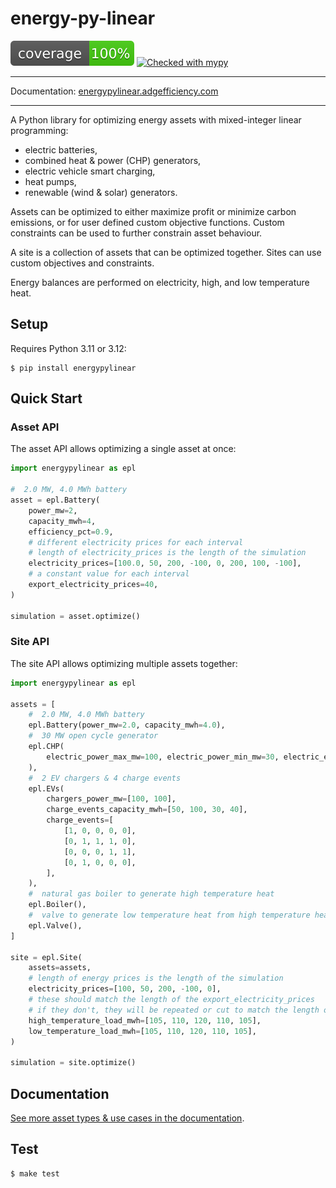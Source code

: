 # energy-py-linear

<img src="./static/coverage.svg"> [![Checked with mypy](https://www.mypy-lang.org/static/mypy_badge.svg)](https://mypy-lang.org/)

---

Documentation: [energypylinear.adgefficiency.com](https://energypylinear.adgefficiency.com/latest)

---

A Python library for optimizing energy assets with mixed-integer linear programming:

- electric batteries,
- combined heat & power (CHP) generators,
- electric vehicle smart charging,
- heat pumps,
- renewable (wind & solar) generators.

Assets can be optimized to either maximize profit or minimize carbon emissions, or for user defined custom objective functions. Custom constraints can be used to further constrain asset behaviour.

A site is a collection of assets that can be optimized together. Sites can use custom objectives and constraints.

Energy balances are performed on electricity, high, and low temperature heat.

## Setup

Requires Python 3.11 or 3.12:

```shell-session
$ pip install energypylinear
```

## Quick Start

### Asset API

The asset API allows optimizing a single asset at once:

```python
import energypylinear as epl

#  2.0 MW, 4.0 MWh battery
asset = epl.Battery(
    power_mw=2,
    capacity_mwh=4,
    efficiency_pct=0.9,
    # different electricity prices for each interval
    # length of electricity_prices is the length of the simulation
    electricity_prices=[100.0, 50, 200, -100, 0, 200, 100, -100],
    # a constant value for each interval
    export_electricity_prices=40,
)

simulation = asset.optimize()
```

### Site API

The site API allows optimizing multiple assets together:

```python
import energypylinear as epl

assets = [
    #  2.0 MW, 4.0 MWh battery
    epl.Battery(power_mw=2.0, capacity_mwh=4.0),
    #  30 MW open cycle generator
    epl.CHP(
        electric_power_max_mw=100, electric_power_min_mw=30, electric_efficiency_pct=0.4
    ),
    #  2 EV chargers & 4 charge events
    epl.EVs(
        chargers_power_mw=[100, 100],
        charge_events_capacity_mwh=[50, 100, 30, 40],
        charge_events=[
            [1, 0, 0, 0, 0],
            [0, 1, 1, 1, 0],
            [0, 0, 0, 1, 1],
            [0, 1, 0, 0, 0],
        ],
    ),
    #  natural gas boiler to generate high temperature heat
    epl.Boiler(),
    #  valve to generate low temperature heat from high temperature heat
    epl.Valve(),
]

site = epl.Site(
    assets=assets,
    # length of energy prices is the length of the simulation
    electricity_prices=[100, 50, 200, -100, 0],
    # these should match the length of the export_electricity_prices
    # if they don't, they will be repeated or cut to match the length of electricity_prices
    high_temperature_load_mwh=[105, 110, 120, 110, 105],
    low_temperature_load_mwh=[105, 110, 120, 110, 105],
)

simulation = site.optimize()
```

## Documentation

[See more asset types & use cases in the documentation](https://energypylinear.adgefficiency.com/latest).

## Test

```shell
$ make test
```

